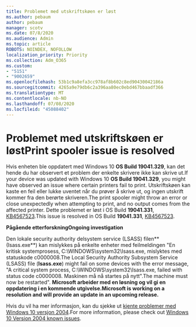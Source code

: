```yaml
---
title: Problemet med utskriftskøen er løst
ms.author: pebaum
author: pebaum
manager: scotv
ms.date: 07/8/2020
ms.audience: Admin
ms.topic: article
ROBOTS: NOINDEX, NOFOLLOW
localization_priority: Priority
ms.collection: Adm_O365
ms.custom:
- "5151"
- "9002659"
ms.openlocfilehash: 53b1c9a8efa3cc978af8b602c8ed90430042186a
ms.sourcegitcommit: 4265a9e79db6c2a396aa80ec0ebd467bbaadf366
ms.translationtype: MT
ms.contentlocale: nb-NO
ms.lasthandoff: 07/08/2020
ms.locfileid: "45088402"
---
```

# <a name="print-spooler-issue-is-resolved"></a><span data-ttu-id="2a3b3-102">Problemet med utskriftskøen er løst</span><span class="sxs-lookup"><span data-stu-id="2a3b3-102">Print spooler issue is resolved</span></span>

<span data-ttu-id="2a3b3-103">Hvis enheten ble oppdatert med Windows 10 **OS Build 19041.329**, kan det hende du har observert et problem der enkelte skrivere ikke kan skrive ut.</span><span class="sxs-lookup"><span data-stu-id="2a3b3-103">If your device was updated with Windows 10  **OS Build 19041.329**, you might have observed an issue where certain printers fail to print.</span></span> <span data-ttu-id="2a3b3-104">Utskriftskøen kan kaste en feil eller lukke uventet når du prøver å skrive ut, og ingen utskrift kommer fra den berørte skriveren.</span><span class="sxs-lookup"><span data-stu-id="2a3b3-104">The print spooler might throw an error or close unexpectedly when attempting to print, and no output comes from the affected printer.</span></span> <span data-ttu-id="2a3b3-105">Dette problemet er løst i OS Build **19041.331**, [KB4567523](https://support.microsoft.com/help/4567523/windows-10-update-kb4567523).</span><span class="sxs-lookup"><span data-stu-id="2a3b3-105">This issue is resolved in OS Build  **19041.331**, [KB4567523](https://support.microsoft.com/help/4567523/windows-10-update-kb4567523).</span></span>  

<span data-ttu-id="2a3b3-106">**Pågående etterforskning**</span><span class="sxs-lookup"><span data-stu-id="2a3b3-106">**Ongoing investigation**</span></span>

<span data-ttu-id="2a3b3-107">Den lokale security authority delsystem service (LSASS) filen\*\* (Isass.exe\*\*) kan mislykkes på enkelte enheter med feilmeldingen "En kritisk systemprosess, C:\WINDOWS\system32\Isass.exe, mislyktes med statuskode c0000008.</span><span class="sxs-lookup"><span data-stu-id="2a3b3-107">The Local Security Authority Subsystem Service (LSASS) file (**Isass.exe**) might fail on some devices with the error message, "A critical system process, C:\WINDOWS\system32\Isass.exe, failed with status code c0000008.</span></span> <span data-ttu-id="2a3b3-108">Maskinen må nå startes på nytt".</span><span class="sxs-lookup"><span data-stu-id="2a3b3-108">The machine must now be restarted".</span></span>  <span data-ttu-id="2a3b3-109">**Microsoft arbeider med en løsning og vil gi en oppdatering i en kommende utgivelse.**</span><span class="sxs-lookup"><span data-stu-id="2a3b3-109">**Microsoft is working on a resolution and will provide an update in an upcoming release.**</span></span>

<span data-ttu-id="2a3b3-110">Hvis du vil ha mer informasjon, kan du sjekke ut [kjente problemer med Windows 10 versjon 2004](https://docs.microsoft.com/windows/release-information/status-windows-10-2004#442msgdesc).</span><span class="sxs-lookup"><span data-stu-id="2a3b3-110">For more information, please check out  [Windows 10 Version 2004 known issues](https://docs.microsoft.com/windows/release-information/status-windows-10-2004#442msgdesc).</span></span>
